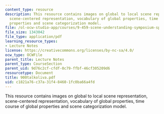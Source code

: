 ```yaml
---
content_type: resource
description: This resource contains images on global to local scene representation,
  scene-centered representation, vocabulary of global properties, time course of global
  properties and scene categorization model.
file: /ol-ocw-studio-app/courses/9-459-scene-understanding-symposium-spring-2006/c1821a76c37a31f484601fc0ba66a4fd_900talkoliva.pdf
file_size: 1343042
file_type: application/pdf
learning_resource_types:
- Lecture Notes
license: https://creativecommons.org/licenses/by-nc-sa/4.0/
ocw_type: OCWFile
parent_title: Lecture Notes
parent_type: CourseSection
parent_uid: 9d76c2cf-cfdf-0c79-ffbf-46cf305209d6
resourcetype: Document
title: 900talkoliva.pdf
uid: c1821a76-c37a-31f4-8460-1fc0ba66a4fd
---
```

This resource contains images on global to local scene representation, scene-centered representation, vocabulary of global properties, time course of global properties and scene categorization model.